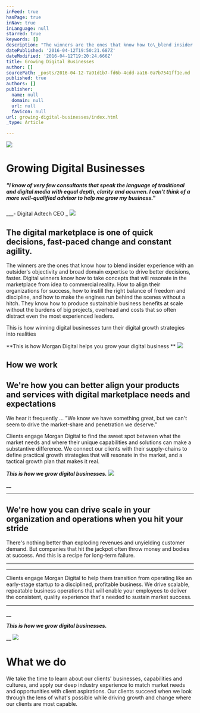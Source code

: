 ```yaml
---
inFeed: true
hasPage: true
inNav: true
inLanguage: null
starred: true
keywords: []
description: "The winners are the ones that know how to\_blend insider experience with an outsider's objectivity and broad\_domain expertise to drive better\_decisions, faster.\_Digital winners know how to take concepts that will resonate in the marketplace from idea\_to commercial reality.\_How to align their organizations for success, how to instill\_the right balance of freedom and discipline, and how to make the engines run\_behind the scenes without a hitch.\_They know how to produce\_sustainable business benefits at scale without the burdens of big projects, overhead and\_costs that so often distract even the most experienced leaders."
datePublished: '2016-04-12T19:50:21.687Z'
dateModified: '2016-04-12T19:20:24.666Z'
title: Growing Digital Businesses
author: []
sourcePath: _posts/2016-04-12-7a91d1b7-fd6b-4cdd-aa16-0a7b7541ff1e.md
published: true
authors: []
publisher:
  name: null
  domain: null
  url: null
  favicon: null
url: growing-digital-businesses/index.html
_type: Article

---
```

![](https://s3-us-west-2.amazonaws.com/the-grid-img/p/107f3df8fea15c2b604589b43d0f8b4d6648e0d4.gif)

# Growing Digital Businesses

##### "I know of very few consultants that speak the language of traditional and digital media with equal depth, clarity and acumen. I can't think of a more well-qualified advisor to help me grow my business."    
___-  Digital Adtech CEO _
![](https://the-grid-user-content.s3-us-west-2.amazonaws.com/1065737c-03f5-4c0a-acfd-baa37c12c989.jpg)

## The digital marketplace is one of quick decisions, fast-paced change and constant agility.

The winners are the ones that know how to blend insider experience with an outsider's objectivity and broad domain expertise to drive better decisions, faster. Digital winners know how to take concepts that will resonate in the marketplace from idea to commercial reality. How to align their organizations for success, how to instill the right balance of freedom and discipline, and how to make the engines run behind the scenes without a hitch. They know how to produce sustainable business benefits at scale without the burdens of big projects, overhead and costs that so often distract even the most experienced leaders.

This is how winning digital businesses turn their digital growth strategies into realities

**This is how Morgan Digital helps you grow your digital business
**
![](https://s3-us-west-2.amazonaws.com/the-grid-img/p/390a0d53c0c70494f70d322ef7e741d131610958.jpg)

## How we work

## We're how you can better align your products and services with digital marketplace needs and expectations

We hear it frequently ... "We know we have something great, but we can't seem to drive the market-share and penetration we deserve." 

Clients engage Morgan Digital to find the sweet spot between what the market needs and where their unique capabilities and solutions can make a substantive difference. We connect our clients with their supply-chains to define practical growth strategies that will resonate in the market, and a tactical growth plan that makes it real.

**_This is how we grow digital businesses._**
![](https://s3-us-west-2.amazonaws.com/the-grid-img/p/2a26f9f240a7d42adb926c4dff4c4150ebd72335.jpg)

**__**

****

## We're how you can drive scale in your organization and operations when you hit your stride

There's nothing better than exploding revenues and unyielding customer demand. But companies that hit the jackpot often throw money and bodies at success. And this is a recipe for long-term failure.

****

****

Clients engage Morgan Digital to help them transition from operating like an early-stage startup to a disciplined, profitable business. We drive scalable, repeatable business operations that will enable your employees to deliver the consistent, quality experience that's needed to sustain market success.

****

**__**

**_This is how we grow digital businesses._**

**__**
![](https://s3-us-west-2.amazonaws.com/the-grid-img/p/d14f8614993c547f73d6631df499ce653d28b68b.jpg)

# What we do

We take the time to learn about our clients' businesses, capabilities and cultures, and apply our deep industry experience to match market needs and opportunities with client aspirations. Our clients succeed when we look through the lens of what's possible while driving growth and change where our clients are most capable.